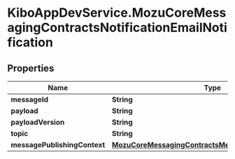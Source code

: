# KiboAppDevService.MozuCoreMessagingContractsNotificationEmailNotification

## Properties

Name | Type | Description | Notes
------------ | ------------- | ------------- | -------------
**messageId** | **String** |  | [optional] 
**payload** | **String** |  | [optional] 
**payloadVersion** | **String** |  | [optional] 
**topic** | **String** |  | [optional] 
**messagePublishingContext** | [**MozuCoreMessagingContractsMessagePublishingContext**](MozuCoreMessagingContractsMessagePublishingContext.md) |  | [optional] 


